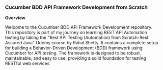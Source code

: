 ### **Cucumber BDD API Framework Development from Scratch**
**Overview**

Welcome to the Cucumber BDD API Framework Development repository. This repository is part of my journey on learning REST API Automation testing by taking the "Rest API Testing (Automation) from Scratch-Rest Assured Java" Udemy course by Rahul Shetty. It contains a complete setup for building a Behavior-Driven Development (BDD) framework using Cucumber for API testing. The framework is designed to be robust, maintainable, and easy to use, providing a solid foundation for testing RESTful web services.
